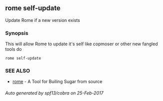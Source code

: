 ## rome self-update

Update Rome if a new version exists

### Synopsis


This will allow Rome to update it's self like copmoser or other new fangled tools do

```
rome self-update
```

### SEE ALSO
* [rome](rome.md)	 - A Tool for Builing Sugar from source

###### Auto generated by spf13/cobra on 25-Feb-2017
